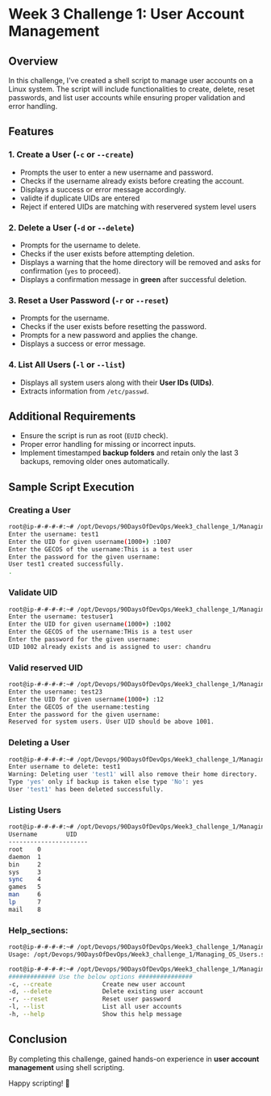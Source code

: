 # Week 3 Challenge 1: User Account Management

## Overview
In this challenge, I've created a shell script to manage user accounts on a Linux system. The script will include functionalities to create, delete, reset passwords, and list user accounts while ensuring proper validation and error handling.

## Features
### 1. Create a User (`-c` or `--create`)
- Prompts the user to enter a new username and password.
- Checks if the username already exists before creating the account.
- Displays a success or error message accordingly.
- validte if duplicate UIDs are entered
- Reject if entered UIDs are matching with reservered system level users

### 2. Delete a User (`-d` or `--delete`)
- Prompts for the username to delete.
- Checks if the user exists before attempting deletion.
- Displays a warning that the home directory will be removed and asks for confirmation (`yes` to proceed).
- Displays a confirmation message in **green** after successful deletion.

### 3. Reset a User Password (`-r` or `--reset`)
- Prompts for the username.
- Checks if the user exists before resetting the password.
- Prompts for a new password and applies the change.
- Displays a success or error message.

### 4. List All Users (`-l` or `--list`)
- Displays all system users along with their **User IDs (UIDs)**.
- Extracts information from `/etc/passwd`.

## Additional Requirements
- Ensure the script is run as root (`EUID` check).
- Proper error handling for missing or incorrect inputs.
- Implement timestamped **backup folders** and retain only the last 3 backups, removing older ones automatically.

## Sample Script Execution
### Creating a User
```bash
root@ip-#-#-#-#:~# /opt/Devops/90DaysOfDevOps/Week3_challenge_1/Managing_OS_Users.sh -c
Enter the username: test1
Enter the UID for given username(1000+) :1007
Enter the GECOS of the username:This is a test user
Enter the password for the given username:
User test1 created successfully.
.
```

### Validate UID
```bash
root@ip-#-#-#-#:~# /opt/Devops/90DaysOfDevOps/Week3_challenge_1/Managing_OS_Users.sh -c
Enter the username: testuser1
Enter the UID for given username(1000+) :1002
Enter the GECOS of the username:THis is a test user
Enter the password for the given username:
UID 1002 already exists and is assigned to user: chandru
```

### Valid reserved UID
```bash
root@ip-#-#-#-#:~# /opt/Devops/90DaysOfDevOps/Week3_challenge_1/Managing_OS_Users.sh -c
Enter the username: test23
Enter the UID for given username(1000+) :12
Enter the GECOS of the username:testing
Enter the password for the given username:
Reserved for system users. User UID should be above 1001.
```


### Deleting a User
```bash
root@ip-#-#-#-#:~# /opt/Devops/90DaysOfDevOps/Week3_challenge_1/Managing_OS_Users.sh -d
Enter username to delete: test1
Warning: Deleting user 'test1' will also remove their home directory.
Type 'yes' only if backup is taken else type 'No': yes
User 'test1' has been deleted successfully.

```

### Listing Users
```bash
root@ip-#-#-#-#:~# /opt/Devops/90DaysOfDevOps/Week3_challenge_1/Managing_OS_Users.sh -l
Username        UID
----------------------
root    0
daemon  1
bin     2
sys     3
sync    4
games   5
man     6
lp      7
mail    8

```
### Help_sections:
```bash
root@ip-#-#-#-#:~# /opt/Devops/90DaysOfDevOps/Week3_challenge_1/Managing_OS_Users.sh
Usage: /opt/Devops/90DaysOfDevOps/Week3_challenge_1/Managing_OS_Users.sh {-c|--create | -d|--delete | -r|--reset | -l|--list | -h|--help}

root@ip-#-#-#-#:~# /opt/Devops/90DaysOfDevOps/Week3_challenge_1/Managing_OS_Users.sh -h
############# Use the below options ###############
-c, --create              Create new user account
-d, --delete              Delete existing user account
-r, --reset               Reset user password
-l, --list                List all user accounts
-h, --help                Show this help message
```


## Conclusion
By completing this challenge, gained hands-on experience in **user account management** using shell scripting.

Happy scripting! 🚀

